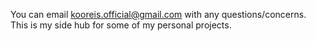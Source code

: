 You can email kooreis.official@gmail.com with any questions/concerns.
This is my side hub for some of my personal projects.
